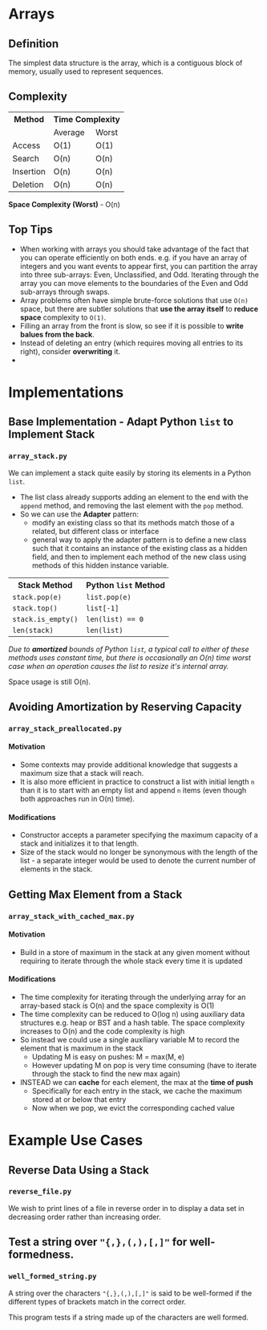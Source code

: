 # Arrays


## Definition
The simplest data structure is the array, which is a contiguous block of memory, usually used to represent sequences.

## Complexity

<table>
    <tr>
        <th>Method</th>
        <th colspan=2>Time Complexity</th>
    </tr>
    <tr>
        <td colspan=1></td>
        <td colspan=1>Average</td>
        <td colspan=1>Worst </td>
    </tr>
    <tr>
        <td>Access</td>
        <td>O(1)</td>
        <td>O(1)</td>
    </tr>
    <tr>
        <td>Search</td>
        <td>O(n)</td>
        <td>O(n)</td>
    </tr>
    <tr>
        <td>Insertion</td>
        <td>O(n)</td>
        <td>O(n)</td>
    <tr>
        <td>Deletion</td>
        <td>O(n)</td>
        <td>O(n)</td>
    </tr>
</table>

**Space Complexity (Worst)** - O(n)

## Top Tips
- When working with arrays you should take advantage of the fact that you can operate efficiently on both ends. e.g. if you have an array of integers and you want events to appear first, you can partition the array into three sub-arrays: Even, Unclassified, and Odd. Iterating through the array you can move elements to the boundaries of the Even and Odd sub-arrays through swaps.
- Array problems often have simple brute-force solutions that use `O(n)` space, but there are subtler solutions that **use the array itself** to **reduce space** complexity to `O(1)`.
- Filling an array from the front is slow, so see if it is possible to **write balues from the back**.
- Instead of deleting an entry (which requires moving all entries to its right), consider **overwriting** it.
- 

# Implementations
## Base Implementation - Adapt Python `list` to Implement Stack
### `array_stack.py`

We can implement a stack quite easily by storing its elements in a Python `list`.
- The list class already supports adding an element to the end with the `append` method, and removing the last element with the `pop` method.
- So we can use the **Adapter** pattern:
  - modify an existing class so that its methods match those of a related, but different class or interface
  - general way to apply the adapter pattern is to define a new class such that it contains an instance of the existing class as a hidden field, and then to implement each method of the new class using methods of this hidden instance variable.

<table>
    <tr>
        <th>Stack Method</th>
        <th>Python <code>list</code> Method</th>
    </tr>
    <tr>
        <td><code>stack.pop(e)</code></td>
        <td><code>list.pop(e)</code></td>
    </tr>
    <tr>
        <td><code>stack.top()</code></td>
        <td><code>list[-1]</code></td>
    </tr>
    <tr>
        <td><code>stack.is_empty()</code></td>
        <td><code>len(list) == 0</code></td>
    </tr>
    <tr>
        <td><code>len(stack)</code></td>
        <td><code>len(list)</code></td>
    </tr>
</table>

*Due to **amortized** bounds of Python `list`, a typical call to either of these methods uses constant time, but there is occasionally an O(n) time worst case when an operation causes the list to resize it's internal array.*

Space usage is still O(n).

## Avoiding Amortization by Reserving Capacity
### `array_stack_preallocated.py`

#### Motivation
- Some contexts may provide additional knowledge that suggests a maximum size that a stack will reach.
- It is also more efficient in practice to construct a list with initial length `n` than it is to start with an empty list and append `n` items (even though both approaches run in O(n) time).

#### Modifications
- Constructor accepts a parameter specifying the maximum capacity of a stack and initializes it to that length.
- Size of the stack would no longer be synonymous with the length of the list - a separate integer would be used to denote the current number of elements in the stack.

## Getting Max Element from a Stack
### `array_stack_with_cached_max.py`

#### Motivation
- Build in a store of maximum in the stack at any given moment without requiring to iterate through the whole stack every time it is updated

#### Modifications
- The time complexity for iterating through the underlying array for an array-based stack is O(n) and the space complexity is O(1)
- The time complexity can be reduced to O(log n) using auxiliary data structures e.g. heap or BST and a hash table. The space complexity increases to O(n) and the code complexity is high
- So instead we could use a single auxiliary variable M to record the element that is maximum in the stack
  - Updating M is easy on pushes: M = max(M, e)
  - However updating M on pop is very time consuming (have to iterate through the stack to find the new max again)
- INSTEAD we can **cache** for each element, the max at the **time of push**
  - Specifically for each entry in the stack, we cache the maximum stored at or below that entry
  - Now when we pop, we evict the corresponding cached value

# Example Use Cases

## Reverse Data Using a Stack
### `reverse_file.py`

We wish to print lines of a file in reverse order in to display a data set in decreasing order rather than increasing order.

## Test a string over `"{,},(,),[,]"` for well-formedness.
### `well_formed_string.py`

A string over the characters `"{,},(,),[,]"` is said to be well-formed if the different types of brackets match in the correct order.

This program tests if a string made up of the characters are well formed.
